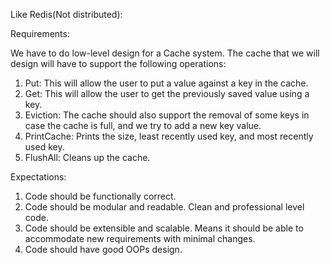 Like Redis(Not distributed):

Requirements:

We have to do low-level design for a Cache system. The cache that we will design will have to support the following operations:

1. Put: This will allow the user to put a value against a key in the cache.
2. Get: This will allow the user to get the previously saved value using a key.
3. Eviction: The cache should also support the removal of some keys in case the cache is full, and we try to add a new key value.
4. PrintCache: Prints the size, least recently used key, and most recently used key.
5. FlushAll: Cleans up the cache.

Expectations:

1. Code should be functionally correct.
2. Code should be modular and readable. Clean and professional level code.
3. Code should be extensible and scalable. Means it should be able to accommodate new requirements with minimal changes.
4. Code should have good OOPs design.